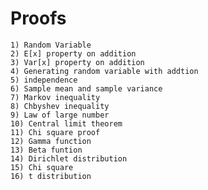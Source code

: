 # Proofs
    1) Random Variable
    2) E[x] property on addition
    3) Var[x] property on addition
    4) Generating random variable with addtion
    5) independence
    6) Sample mean and sample variance
    7) Markov inequality
    8) Chbyshev inequality
    9) Law of large number
    10) Central limit theorem
    11) Chi square proof 
    12) Gamma function
    13) Beta funtion
    14) Dirichlet distribution
    15) Chi square
    16) t distribution

